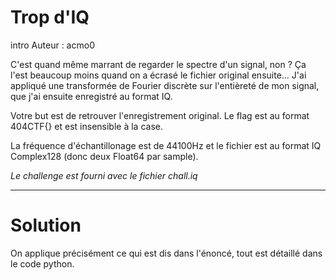 # Trop d'IQ
intro
Auteur : acmo0

C'est quand même marrant de regarder le spectre d'un signal, non ? Ça l'est beaucoup moins quand on a écrasé le fichier original ensuite... J'ai appliqué une transformée de Fourier discrète sur l'entièreté de mon signal, que j'ai ensuite enregistré au format IQ.

Votre but est de retrouver l'enregistrement original. Le flag est au format 404CTF{<ce que vous entendez>} et est insensible à la case.

La fréquence d'échantillonage est de 44100Hz et le fichier est au format IQ Complex128 (donc deux Float64 par sample).

_Le challenge est fourni avec le fichier chall.iq_

---

# Solution 

On applique précisément ce qui est dis dans l'énoncé, tout est détaillé dans le code python.